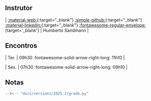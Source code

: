 ## Instrutor

| [:material-web:](https://hsandmann.github.io/){:target="_blank"} [:simple-github:](https://github.com/hsandmann){:target="_blank"} [:material-linkedin:](https://www.linkedin.com/in/hsandmann/){:target="_blank"} [:fontawesome-regular-envelope:](mailto:humberto.sandmann@espm.br){target='_blank'} | Humberto Sandmann |


## Encontros

| Ter. | 09h30 :fontawesome-solid-arrow-right-long: 11h10 |

| Sex. | 07h30 :fontawesome-solid-arrow-right-long: 09h10 |


## Notas

```python exec="on" html="1"
--8<-- "docs/versions/2025.2/grade.py"
```

<!-- === ":material-target: Final"

    ```python exec="on" html="1"
    -- 8<-- "docs/versions/2025.2/grade.py"
    ```

=== ":octicons-person-24: Individual ($70\%$)"

    ```python exec="on" html="1"
    -- 8<-- "docs/versions/2025.2/grade_individual.py"
    ```

=== ":octicons-people-24: Grupo ($30\%$)"

    ```python exec="on" html="1"
    -- 8<-- "docs/versions/2025.2/grade_group.py"
    ```
 -->
